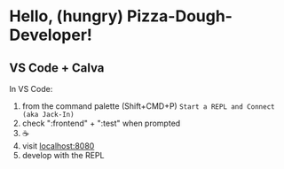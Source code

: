 # Hello, (hungry) Pizza-Dough-Developer!

## VS Code + Calva

In VS Code:

1. from the command palette (Shift+CMD+P) `Start a REPL and Connect (aka Jack-In)` 
2. check ":frontend" + ":test" when prompted
3. ☕️
4. visit [localhost:8080](localhost:8080)
5. develop with the REPL
